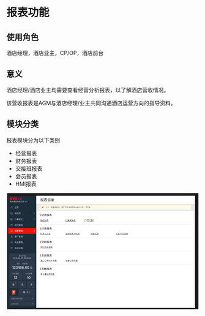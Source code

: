 # 报表功能

## 使用角色

酒店经理，酒店业主，CP/OP，酒店前台

## 意义

酒店经理/酒店业主均需要查看经营分析报表，以了解酒店营收情况。

 该营收报表是AGM与酒店经理/业主共同沟通酒店运营方向的指导资料。

## 模块分类

报表模块分为以下类别

* 经营报表
* 财务报表
* 交接班报表
* 会员报表
* HMI报表

![](../../.gitbook/assets/image%20%28331%29.png)

